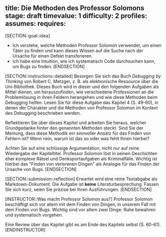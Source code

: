 title: Die Methoden des Professor Solomons 
stage: draft
timevalue: 1
difficulty: 2
profiles:
assumes:
requires:
---
[SECTION::goal::idea]
- Ich verstehe, welche Methoden Professor Solomon verwendet, um einen Täter zu finden und
  kann dieses Wissen auf die Suche nach der Ursache für einen Defekt transferieren.
- Ich habe eine Intuition, wie ich systematisch Code durchsuchen kann, um Bugs zu finden.
[ENDSECTION]

[SECTION::instructions::detailed]
Besorgen Sie sich das Buch _Debugging by Thinking_ von Robert C. Metzger, z. B. als 
elektronische Ressource über die Uni-Bibliothek. 
Dieses Buch wird in dieser und den folgenden Aufgaben als Mittel dienen, um herauszufinden, wie 
verschiedene Professionen an die Problemlösung in ihren Feldern herangehen und wie diese 
Methoden beim Debugging helfen.
Lesen Sie für diese Aufgabe das Kapitel 4 (S. 49-60), in denen der Charakter und die Methoden von 
Professor Solomon im Kontext des Debugging beschrieben werden.

Reflektieren Sie über dieses Kapitel und arbeiten Sie heraus, welcher Grundgedanke hinter den
genannten Methoden steckt.
Sind Sie der Meinung, dass diese Methodik ein sinnvoller Ansatz für das Finden von Fehlern ist?
Wenn nein, warum ist das so oder was fehlt Ihnen hierbei?

Achten Sie auf eine schlüssige Argumentation, nicht nur auf reine Wiedergabe der Kapiteltitel.
Professor Solomon löst in seinen Geschichten eher komplexe Rätsel und Denksportaufgaben als
Kriminalfälle. 
Wichtig ist hierbei das "Finden von verlorenen Dingen" als Analogie für das Finden der Ursache
von Bugs.
[ENDSECTION]

[SECTION::submission::reflection]
Erwartet wird eine reine Textabgabe als Markdown-Dokument.
Die Aufgabe ist **keine** Literaturbesprechung.
Fassen Sie sich kurz, seien Sie präzise bei Ihren Ausführungen.
[ENDSECTION]

[INSTRUCTOR::Was macht Professor Solomon aus?]
Professor Solomon beschäftigt sich vor allem mit dem Finden von Dingen,
in unserem Fall mit dem Finden von Bugs.
Wichtig sind vor allem zwei Dinge: Ruhe bewahren und systematisch vorgehen. 

Eine Review über das Kapitel gibt es am Ende des Kapitels selbst (S. 60-61).
[ENDINSTRUCTOR]